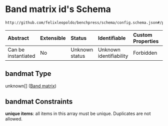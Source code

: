 # Band matrix id's Schema

```txt
http://github.com/felixleopoldo/benchpress/schema/config.schema.json#/properties/resources/properties/graph/properties/bandmat
```



| Abstract            | Extensible | Status         | Identifiable            | Custom Properties | Additional Properties | Access Restrictions | Defined In                                                       |
| :------------------ | :--------- | :------------- | :---------------------- | :---------------- | :-------------------- | :------------------ | :--------------------------------------------------------------- |
| Can be instantiated | No         | Unknown status | Unknown identifiability | Forbidden         | Allowed               | none                | [config.schema.json*](config.schema.json "open original schema") |

## bandmat Type

unknown\[] ([Band matrix](config-definitions-band-matrix.md))

## bandmat Constraints

**unique items**: all items in this array must be unique. Duplicates are not allowed.

